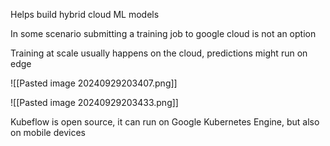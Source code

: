 
Helps build hybrid cloud ML models

In some scenario submitting a training job to google cloud is not an option

Training at scale usually happens on the cloud, predictions might run on edge

![[Pasted image 20240929203407.png]]


![[Pasted image 20240929203433.png]]

Kubeflow is open source, it can run on Google Kubernetes Engine, but also on mobile devices

